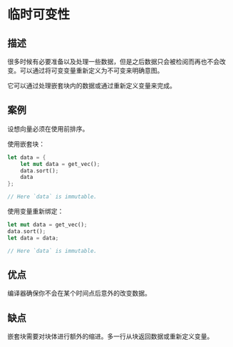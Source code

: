 # 临时可变性

## 描述

很多时候有必要准备以及处理一些数据，但是之后数据只会被检阅而再也不会改变。可以通过将可变变量重新定义为不可变来明确意图。

它可以通过处理嵌套块内的数据或通过重新定义变量来完成。

## 案例

设想向量必须在使用前排序。

使用嵌套块：

```rs
let data = {
    let mut data = get_vec();
    data.sort();
    data
};

// Here `data` is immutable.
```

使用变量重新绑定：

```rs
let mut data = get_vec();
data.sort();
let data = data;

// Here `data` is immutable.
```

## 优点

编译器确保你不会在某个时间点后意外的改变数据。

## 缺点

嵌套块需要对块体进行额外的缩进。多一行从块返回数据或重新定义变量。
